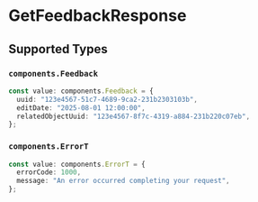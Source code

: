 # GetFeedbackResponse


## Supported Types

### `components.Feedback`

```typescript
const value: components.Feedback = {
  uuid: "123e4567-51c7-4689-9ca2-231b2303103b",
  editDate: "2025-08-01 12:00:00",
  relatedObjectUuid: "123e4567-8f7c-4319-a884-231b220c07eb",
};
```

### `components.ErrorT`

```typescript
const value: components.ErrorT = {
  errorCode: 1000,
  message: "An error occurred completing your request",
};
```

